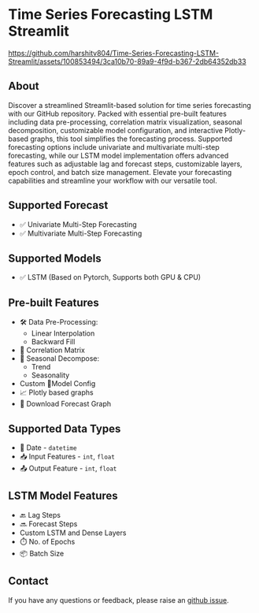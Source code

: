 # Time Series Forecasting LSTM Streamlit

https://github.com/harshitv804/Time-Series-Forecasting-LSTM-Streamlit/assets/100853494/3ca10b70-89a9-4f9d-b367-2db64352db33

## About
Discover a streamlined Streamlit-based solution for time series forecasting with our GitHub repository. Packed with essential pre-built features including data pre-processing, correlation matrix visualization, seasonal decomposition, customizable model configuration, and interactive Plotly-based graphs, this tool simplifies the forecasting process. Supported forecasting options include univariate and multivariate multi-step forecasting, while our LSTM model implementation offers advanced features such as adjustable lag and forecast steps, customizable layers, epoch control, and batch size management. Elevate your forecasting capabilities and streamline your workflow with our versatile tool.

## Supported Forecast
- ✅ Univariate Multi-Step Forecasting
- ✅ Multivariate Multi-Step Forecasting
  
## Supported Models
- ✅ LSTM (Based on Pytorch, Supports both GPU & CPU)

## Pre-built Features
- 🛠️ Data Pre-Processing:
  - Linear Interpolation
  - Backward Fill
- 🔢 Correlation Matrix
- 🔄 Seasonal Decompose:
  - Trend
  - Seasonality
- Custom 🧠Model Config
- 📈 Plotly based graphs
- 💾 Download Forecast Graph
    
## Supported Data Types
- 📆 Date - `datetime`
- 📥 Input Features - `int`, `float`
- 📤 Output Feature - `int`, `float`

## LSTM Model Features
- 🔙 Lag Steps
- 🔜 Forecast Steps
- Custom LSTM and Dense Layers
- ⏱️ No. of Epochs
- 📦 Batch Size

## Contact
If you have any questions or feedback, please raise an [github issue](https://github.com/harshitv804/LawGPT/issues).

